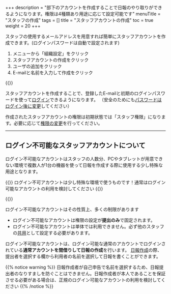 +++
description = "部下のアカウントを作成することで日報のやり取りができるようになります。権限は4種類あり用途に応じて設定可能です"
menuTitle = "スタッフの作成"
tags = []
title = "スタッフアカウントの作成"
toc = true
weight = 20
+++

スタッフの使用するメールアドレスを用意すれば簡単にスタッフアカウントを作成できます。(ログインパスワードは自動で設定されます)

1. メニューから「組織設定」をクリック
1. スタッフアカウントの作成をクリック
1. ユーザの追加をクリック
1. E-mailと名前を入力して作成をクリック

{{<appscreen filename="make-staff" title="組織設定からスタッフ用のアカウントを作成できます"  >}}

スタッフアカウントを作成することで、登録したE-mailと初期のログインパスワードを使って[ログイン](/account/signin/)できるようになります。
（安全のためにも[パスワードはログイン後に変更](/account/password/)してください）

作成されたスタッフアカウントの権限は初期状態では「スタッフ権限」になります。必要に応じて[権限の変更](/org/staff/manage/)を行ってください。

---

## ログイン不可能なスタッフアカウントについて

ログイン不可能なアカウントはスタッフの人数分、PCやタブレットが用意できない環境で複数人が1台の機器を使って日報を作成する際に使用する少し特殊な用途となります。

{{<alice pos="right" icon="here">}}
ログイン不可アカウントは少し特殊な環境で使うものです！通常はログイン可能なアカウントの利用を検討してください
{{</alice>}}

{{<appscreen filename="anony" title="ログイン不可能なスタッフアカウントの作成"  >}}

ログイン不可能なアカウントはその性質上、多くの制限があります

- ログイン不可能なアカウントは権限の設定が**提出のみ**で固定されます。
- ログイン不可能なアカウントは単体では利用できません。必ず他のスタッフの[共用](/org/group2/share/)として設定する必要があります。

ログイン不可能なアカウントは、ログイン可能な通常のアカウントでログインされている**通常アカウントを間借りして日報の作成**を行います。
[日報作成](/report/write/write/)の際、提出者を選択する欄から利用者の名前を選択して日報を書くことができます。

{{% notice warning %}}
日報作成者が自己申告で名前を選択するため、日報提出者のなりすましを防ぐことはできません。日報作成者が本人であることを保証させる必要がある場合は、正規のログイン可能なアカウントの利用を検討してください
{{% /notice %}}
